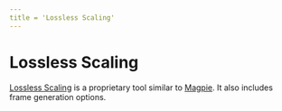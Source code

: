 ```yaml
---
title = 'Lossless Scaling'
---
```


# Lossless Scaling

[Lossless Scaling](https://store.steampowered.com/app/993090/Lossless_Scaling/) is a proprietary tool similar to [Magpie](https://github.com/Blinue/Magpie). It also includes frame generation options.
